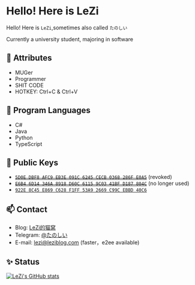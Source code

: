 # Hello! Here is LeZi

Hello! Here is `LeZi`,sometimes also called `たのしい`

Currently a university student, majoring in software

## 👋 Attributes

- MUGer
- Programmer
- SHIT CODE
- HOTKEY: Ctrl+C & Ctrl+V

## 🔭 Program Languages

- C#
- Java
- Python
- TypeScript

## 🔑 Public Keys

- ~~[`5D0E DBF8 AFC9 EB3E 091C 6245 CECB 0368 286F E0A5`](https://keys.openpgp.org/vks/v1/by-fingerprint/5D0EDBF8AFC9EB3E091C6245CECB0368286FE0A5)~~ (revoked)
- ~~[`E6B4 6D14 346A 8918 D60C 6115 9C03 41BF D187 804C`](https://keys.openpgp.org/vks/v1/by-fingerprint/E6B46D14346A8918D60C61159C0341BFD187804C)~~ (no longer used)
- [`922E 8C45 E869 C628 F1FF 53A9 2669 C99C EBBD 40C6`](https://raw.githubusercontent.com/LeZi9916/LeZi9916/refs/heads/main/LeZi_0xD187804C_public.asc)

## 📫 Contact

- Blog: [LeZi的猫窝](https://leziblog.com)
- Telegram: [@たのしい](https://t.me/LeZi9916)
- E-mail: [lezi@leziblog.com](mailto:lezi@leziblog.com) (faster，e2ee available)

## ✨ Status

[![LeZi's GitHub stats](https://github-readme-stats.vercel.app/api?username=LeZi9916&show_icons=true&theme=radical&count_private=true)](https://github.com/anuraghazra/github-readme-stats)
